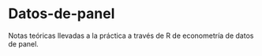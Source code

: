 # Datos-de-panel
Notas teóricas llevadas a la práctica a través de R de econometría de datos de panel. 
